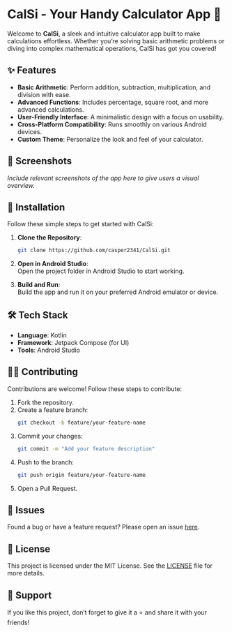 # CalSi - Your Handy Calculator App 🫮

Welcome to **CalSi**, a sleek and intuitive calculator app built to make calculations effortless. Whether you’re solving basic arithmetic problems or diving into complex mathematical operations, CalSi has got you covered!

## ✨ Features

- **Basic Arithmetic**: Perform addition, subtraction, multiplication, and division with ease.  
- **Advanced Functions**: Includes percentage, square root, and more advanced calculations.  
- **User-Friendly Interface**: A minimalistic design with a focus on usability.  
- **Cross-Platform Compatibility**: Runs smoothly on various Android devices.  
- **Custom Theme**: Personalize the look and feel of your calculator.  

## 📱 Screenshots

*Include relevant screenshots of the app here to give users a visual overview.*

## 🚀 Installation

Follow these simple steps to get started with CalSi:  

1. **Clone the Repository**:  
   ```bash  
   git clone https://github.com/casper2341/CalSi.git  
   ```  

2. **Open in Android Studio**:  
   Open the project folder in Android Studio to start working.  

3. **Build and Run**:  
   Build the app and run it on your preferred Android emulator or device.  

## 🛠️ Tech Stack

- **Language**: Kotlin  
- **Framework**: Jetpack Compose (for UI)  
- **Tools**: Android Studio  

## 👨‍💻 Contributing

Contributions are welcome! Follow these steps to contribute:  

1. Fork the repository.  
2. Create a feature branch:  
   ```bash  
   git checkout -b feature/your-feature-name  
   ```  
3. Commit your changes:  
   ```bash  
   git commit -m "Add your feature description"  
   ```  
4. Push to the branch:  
   ```bash  
   git push origin feature/your-feature-name  
   ```  
5. Open a Pull Request.  

## 🐛 Issues

Found a bug or have a feature request? Please open an issue [here](https://github.com/casper2341/CalSi/issues).  

## 📜 License

This project is licensed under the MIT License. See the [LICENSE](LICENSE) file for more details.  

## 🌟 Support

If you like this project, don’t forget to give it a ⭐ and share it with your friends!  
